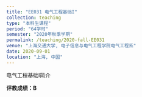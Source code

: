 ```yaml
---
title: "EE031 电气工程基础I"
collection: teaching
type: "本科生课程"
period: "64学时"
semester: "2020年秋季学期"
permalink: /teaching/2020-fall-EE031
venue: "上海交通大学, 电子信息与电气工程学院电气工程系"
date: 2020-09-01
location: "上海, 中国"
---
```


电气工程基础I简介

**评教成绩：B**